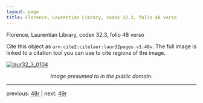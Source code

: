 ```yaml
---
layout: page
title: Florence, Laurentian Library, codex 32.3, folio 48 verso
---
```


Florence, Laurentian Library, codex 32.3, folio 48 verso

Cite this object as `urn:cite2:citelaur:laur32pages.v1:48v`.  The full image is linked to a citation tool you can use to cite regions of the image.

[![laur32_3_0104](http://www.homermultitext.org/iipsrv?IIIF=/project/homer/pyramidal/deepzoom/citelaur/laur32imgs/v1/laur32_3_0104.tif/full/800,/0/default.jpg)](http://www.homermultitext.org/ict2/?urn=urn:cite2:citelaur:laur32imgs.v1:laur32_3_0104) 

<p style="text-align: center; font-style: italic;">Image presumed to in the public domain.</p>

---

previous: [48r](../48r/) | next: [49r](../49r/)